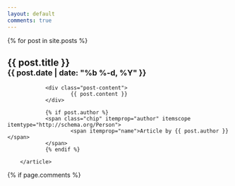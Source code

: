 ```yaml
---
layout: default
comments: true
---
```


{% for post in site.posts %}
  <div id="{{ post.date | date: "%F-%H" }}" class="unit whole align-left post">
        <article itemscope itemtype="http://schema.org/BlogPosting">
                <h2>{{ post.title }}<br>
                <small class="chip">{{ post.date | date: "%b %-d, %Y" }}</small>
                </h2>

                <div class="post-content">
                        {{ post.content }}
                </div>

                {% if post.author %}
                <span class="chip" itemprop="author" itemscope itemtype="http://schema.org/Person">
                        <span itemprop="name">Article by {{ post.author }}</span>
                </span>
                {% endif %}

        </article>
  </div>
  {% if page.comments %}
    <div id="disqus_thread"></div>
    <script>

        /**
        *  RECOMMENDED CONFIGURATION VARIABLES: EDIT AND UNCOMMENT THE SECTION BELOW TO INSERT DYNAMIC VALUES FROM YOUR PLATFORM OR CMS.
        *  LEARN WHY DEFINING THESE VARIABLES IS IMPORTANT: https://disqus.com/admin/universalcode/#configuration-variables*/
        var disqus_config = function () {
          this.page.url = "http://unrealasia.net{{ page.url }}";  // Replace PAGE_URL with your page's canonical URL variable
          this.page.identifier = "{{ page.id }}"; // Replace PAGE_IDENTIFIER with your page's unique identifier variable
        };

        (function() { // DON'T EDIT BELOW THIS LINE
            var d = document, s = d.createElement('script');
             s.src = 'https://unrealasia.disqus.com/embed.js';
            s.setAttribute('data-timestamp', +new Date());
           (d.head || d.body).appendChild(s);
        })();
    </script>
    <noscript>Please enable JavaScript to view the <a href="https://disqus.com/?ref_noscript">comments powered by Disqus.</a></noscript>
                                
  {% endif %}
{% endfor %}
